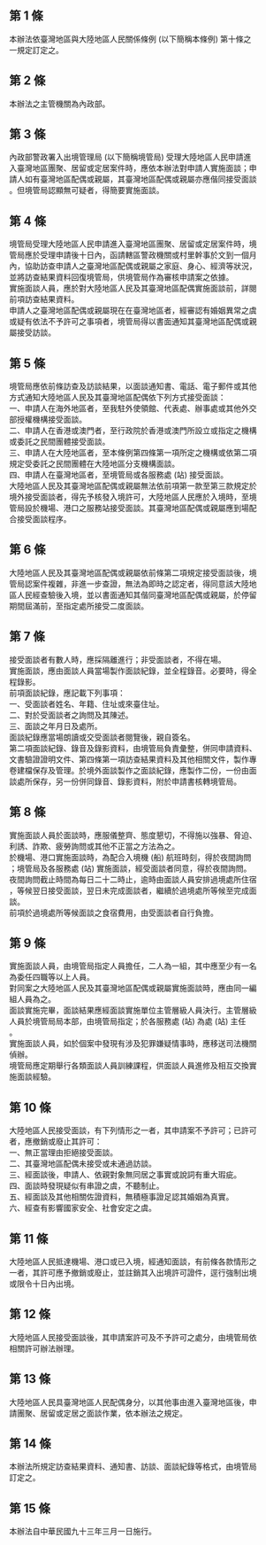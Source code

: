 第 1 條
-------
本辦法依臺灣地區與大陸地區人民關係條例 (以下簡稱本條例) 第十條之  
一規定訂定之。

第 2 條
-------
本辦法之主管機關為內政部。

第 3 條
-------
內政部警政署入出境管理局 (以下簡稱境管局) 受理大陸地區人民申請進  
入臺灣地區團聚、居留或定居案件時，應依本辦法對申請人實施面談；申  
請人如有臺灣地區配偶或親屬，其臺灣地區配偶或親屬亦應偕同接受面談  
。但境管局認顯無可疑者，得簡要實施面談。

第 4 條
-------
境管局受理大陸地區人民申請進入臺灣地區團聚、居留或定居案件時，境  
管局應於受理申請後十日內，函請轄區警政機關或村里幹事於文到一個月  
內，協助訪查申請人之臺灣地區配偶或親屬之家庭、身心、經濟等狀況，  
並將訪查結果資料回復境管局，供境管局作為審核申請案之依據。  
實施面談人員，應於對大陸地區人民及其臺灣地區配偶實施面談前，詳閱  
前項訪查結果資料。  
申請人之臺灣地區配偶或親屬現在在臺灣地區者，經審認有婚姻異常之虞  
或疑有依法不予許可之事項者，境管局得以書面通知其臺灣地區配偶或親  
屬接受訪談。

第 5 條
-------
境管局應依前條訪查及訪談結果，以面談通知書、電話、電子郵件或其他  
方式通知大陸地區人民及其臺灣地區配偶依下列方式接受面談：  
一、申請人在海外地區者，至我駐外使領館、代表處、辦事處或其他外交  
    部授權機構接受面談。  
二、申請人在香港或澳門者，至行政院於香港或澳門所設立或指定之機構  
    或委託之民間團體接受面談。  
三、申請人在大陸地區者，至本條例第四條第一項所定之機構或依第二項  
    規定受委託之民間團體在大陸地區分支機構面談。  
四、申請人在臺灣地區者，至境管局或各服務處 (站) 接受面談。  
大陸地區人民及其臺灣地區配偶或親屬無法依前項第一款至第三款規定於  
境外接受面談者，得先予核發入境許可，大陸地區人民應於入境時，至境  
管局設於機場、港口之服務站接受面談。其臺灣地區配偶或親屬應到場配  
合接受面談程序。

第 6 條
-------
大陸地區人民及其臺灣地區配偶或親屬依前條第二項規定接受面談後，境  
管局認案件複雜，非進一步查證，無法為即時之認定者，得同意該大陸地  
區人民經查驗後入境，並以書面通知其偕同臺灣地區配偶或親屬，於停留  
期間屆滿前，至指定處所接受二度面談。

第 7 條
-------
接受面談者有數人時，應採隔離進行；非受面談者，不得在場。  
實施面談，應由面談人員當場製作面談紀錄，並全程錄音。必要時，得全  
程錄影。  
前項面談紀錄，應記載下列事項：  
一、受面談者姓名、年籍、住址或來臺住址。  
二、對於受面談者之詢問及其陳述。  
三、面談之年月日及處所。  
面談紀錄應當場朗讀或交受面談者閱覽後，親自簽名。  
第二項面談紀錄、錄音及錄影資料，由境管局負責彙整，併同申請資料、  
文書驗證證明文件、第四條第一項訪查結果資料及其他相關文件，製作專  
卷建檔保存及管理。於境外面談製作之面談紀錄，應製作二份，一份由面  
談處所保存，另一份併同錄音、錄影資料，附於申請書核轉境管局。

第 8 條
-------
實施面談人員於面談時，應服儀整齊、態度懇切，不得施以強暴、脅迫、  
利誘、詐欺、疲勞詢問或其他不正當之方法為之。  
於機場、港口實施面談時，為配合入境機 (船) 航班時刻，得於夜間詢問  
；境管局及各服務處 (站) 實施面談，經受面談者同意，得於夜間詢問。  
夜間詢問截止時間為每日二十二時止，逾時由面談人員安排過境處所住宿  
，等候翌日接受面談，翌日未完成面談者，繼續於過境處所等候至完成面  
談。  
前項於過境處所等候面談之食宿費用，由受面談者自行負擔。

第 9 條
-------
實施面談人員，由境管局指定人員擔任，二人為一組，其中應至少有一名  
為委任四職等以上人員。  
對同案之大陸地區人民及其臺灣地區配偶或親屬實施面談時，應由同一編  
組人員為之。  
面談實施完畢，面談結果應經面談實施單位主管層級人員決行。主管層級  
人員於境管局局本部，由境管局指定；於各服務處 (站) 為處 (站) 主任  
。  
實施面談人員，如於個案中發現有涉及犯罪嫌疑情事時，應移送司法機關  
偵辦。  
境管局應定期舉行各類面談人員訓練課程，供面談人員進修及相互交換實  
施面談經驗。

第 10 條
--------
大陸地區人民接受面談，有下列情形之一者，其申請案不予許可；已許可  
者，應撤銷或廢止其許可：  
一、無正當理由拒絕接受面談。  
二、其臺灣地區配偶未接受或未通過訪談。  
三、經面談後，申請人、依親對象無同居之事實或說詞有重大瑕疵。  
四、面談時發現疑似有串證之虞，不聽制止。  
五、經面談及其他相關佐證資料，無積極事證足認其婚姻為真實。  
六、經查有影響國家安全、社會安定之虞。

第 11 條
--------
大陸地區人民抵達機場、港口或已入境，經通知面談，有前條各款情形之  
一者，其許可應予撤銷或廢止，並註銷其入出境許可證件，逕行強制出境  
或限令十日內出境。

第 12 條
--------
大陸地區人民接受面談後，其申請案許可及不予許可之處分，由境管局依  
相關許可辦法辦理。

第 13 條
--------
大陸地區人民具臺灣地區人民配偶身分，以其他事由進入臺灣地區後，申  
請團聚、居留或定居之面談作業，依本辦法之規定。

第 14 條
--------
本辦法所規定訪查結果資料、通知書、訪談、面談紀錄等格式，由境管局  
訂定之。

第 15 條
--------
本辦法自中華民國九十三年三月一日施行。

